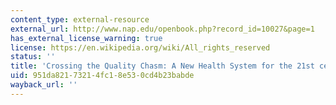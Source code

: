 ```yaml
---
content_type: external-resource
external_url: http://www.nap.edu/openbook.php?record_id=10027&page=1
has_external_license_warning: true
license: https://en.wikipedia.org/wiki/All_rights_reserved
status: ''
title: 'Crossing the Quality Chasm: A New Health System for the 21st century'
uid: 951da821-7321-4fc1-8e53-0cd4b23babde
wayback_url: ''
---
```

